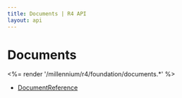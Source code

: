 ```yaml
---
title: Documents | R4 API
layout: api
---
```


# Documents

<%= render '/millennium/r4/foundation/documents.*' %>

* [DocumentReference](../foundation/documents/document-reference)
